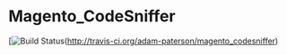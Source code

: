 Magento_CodeSniffer
===================

[![Build Status](https://travis-ci.org/adam-paterson/magento_codesniffer.png?branch=master)(http://travis-ci.org/adam-paterson/magento_codesniffer)

